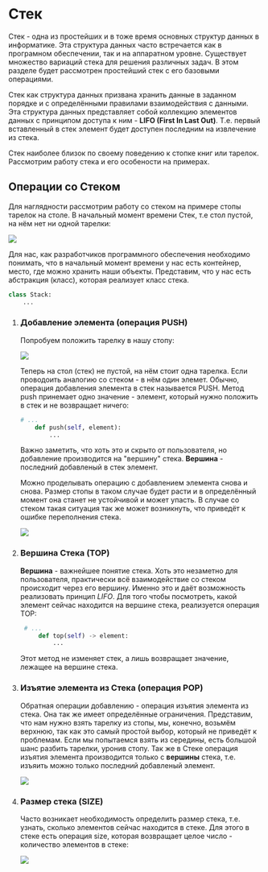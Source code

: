 # Стек

Стек - одна из простейших и в тоже время основных структур данных в информатике.
Эта структура данных часто встречается как в програмном обеспечении, так и на аппаратном уровне.
Существует множество вариаций стека для решения различных задач. В этом разделе будет рассмотрен простейший стек с его базовыми операциями.

Стек как структура данных призвана хранить данные в заданном порядке и с определёнными правилами взаимодействия с данными.
Эта структура данных представляет собой коллекцию элементов данных с принципом доступа к ним - **LIFO (First In Last Out)**. 
Т.е. первый вставленный в стек элемент будет доступен последним на извлечение из стека. 

Стек наиболее близок по своему поведению к стопке книг или тарелок. Рассмотрим работу стека и его особености на примерах.

## Операции со Стеком 
Для наглядности рассмотрим работу со стеком на примере стопы тарелок на столе.
В начальный момент времени Стек, т.е стол пустой, на нём нет ни одной тарелки:

![](./docs/images/empty_stack_plates.png)

Для нас, как разработчиков программного обеспечения необходимо понимать, что в начальный момент времени у нас есть контейнер, место, где можно хранить наши объекты.
Представим, что у нас есть абстракция (класс), которая реализует класс стека.

```python
class Stack:
    ...
```

1. ### Добавление элемента (операция PUSH)

    Попробуем положить тарелку в нашу стопу:
    
    ![](./docs/images/empty_stack_first_plate.png)
    
    Теперь на стол (стек) не пустой, на нём стоит одна тарелка. Если проводоить аналогию со стеком - в нём один элемет.
    Обычно, операция добавления элемента в стек называется PUSH.
    Метод push принемает одно значение - элемент, который нужно положить в стек и не возвращает ничего:
   
    ```python
    # ...
        def push(self, element):
            ...
    ```
    
    Важно заметить, что хоть это и скрыто от пользователя, но добавление производится на "вершину" стека.
    **Вершина** - последний добавленый  в стек элемент.  

    Можно проделывать операцию с добавлением элемента снова и снова. Размер стопы в таком случае будет расти и в определённый момент она станет не устойчивой и может упасть.
    В случае со стеком такая ситуация так же может возникнуть, что приведёт к ошибке переполнения стека.
    
    ![](./docs/images/stack_overflow.png)

2. ### Вершина Стека (TOP)
    
    **Вершина** - важнейшее понятие стека.
    Хоть это незаметно для пользователя, практически всё взаимодействие со стеком происходит через его вершину. Именно это и даёт возможность реализовать принцип *LIFO*.
    Для того чтобы посмотреть, какой элемент сейчас находится на вершине стека, реализуется операция TOP:
    
   ```python
    # ...
        def top(self) -> element:
            ...
    ```
    
    Этот метод не изменяет стек, а лишь возвращает значение, лежащее на вершине стека. 

3. ### Изъятие элемента из Стека (операция POP)
    
    Обратная операции добавлению - операция изъятия элемента из стека. Она так же имеет определённые ограничения.
    Представим, что нам нужно взять тарелку из стопы, мы, конечно, возьмём верхнюю, так как это самый простой выбор, который не приведёт к проблемам.
    Если мы попытаемся взять из середины, есть большой шанс разбить тарелки, уронив стопу.
    Так же в Стеке операция изъятия элемента производится только с **вершины** стека, т.е. изъяить можно только последний добавленый элемент.
    
    ![](./docs/images/stack_pop.png)
   

4. ### Размер стека (SIZE) 
    
    Часто возникает необходимость определить размер стека, т.е. узнать, сколько элементов сейчас находится в стеке.
    Для этого в стеке есть операция size, которая возвращает целое число - количество элементов в стеке:
   
    ![](./docs/images/stack_size.png)
